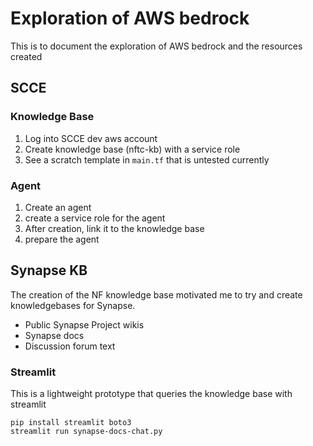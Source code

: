 # Exploration of AWS bedrock

This is to document the exploration of AWS bedrock and the resources created

## SCCE

### Knowledge Base

1. Log into SCCE dev aws account
1. Create knowledge base (nftc-kb) with a service role
1. See a scratch template in `main.tf` that is untested currently

### Agent
1. Create an agent
1. create a service role for the agent
1. After creation, link it to the knowledge base
1. prepare the agent

## Synapse KB

The creation of the NF knowledge base motivated me to try and create knowledgebases for Synapse.

* Public Synapse Project wikis
* Synapse docs
* Discussion forum text

### Streamlit

This is a lightweight prototype that queries the knowledge base with streamlit

```
pip install streamlit boto3
streamlit run synapse-docs-chat.py
```

